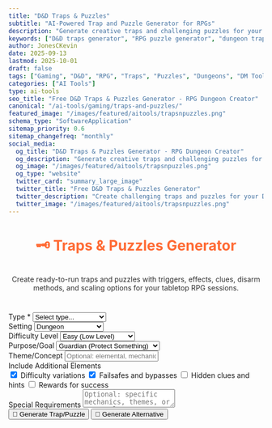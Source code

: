 ```yaml
---
title: "D&D Traps & Puzzles"
subtitle: "AI-Powered Trap and Puzzle Generator for RPGs"
description: "Generate creative traps and challenging puzzles for your D&D dungeons and RPG campaigns. Create engaging obstacles with solutions, mechanics, and difficulty scaling."
keywords: ["D&D traps generator", "RPG puzzle generator", "dungeon traps", "DnD puzzles", "trap creator", "puzzle maker", "RPG obstacles", "dungeon mechanics", "DM tools", "tabletop RPG"]
author: JonesCKevin
date: 2025-09-13
lastmod: 2025-10-01
draft: false
tags: ["Gaming", "D&D", "RPG", "Traps", "Puzzles", "Dungeons", "DM Tools", "AI", "Tools"]
categories: ["AI Tools"]
type: ai-tools
seo_title: "Free D&D Traps & Puzzles Generator - RPG Dungeon Creator"
canonical: "/ai-tools/gaming/traps-and-puzzles/"
featured_image: "/images/featured/aitools/trapsnpuzzles.png"
schema_type: "SoftwareApplication"
sitemap_priority: 0.6
sitemap_changefreq: "monthly"
social_media:
  og_title: "D&D Traps & Puzzles Generator - RPG Dungeon Creator"
  og_description: "Generate creative traps and challenging puzzles for D&D dungeons. Create engaging obstacles for your RPG campaigns."
  og_image: "/images/featured/aitools/trapsnpuzzles.png"
  og_type: "website"
  twitter_card: "summary_large_image"
  twitter_title: "Free D&D Traps & Puzzles Generator"
  twitter_description: "Create challenging traps and puzzles for your D&D dungeons with AI. Perfect for DMs and campaign creators."
  twitter_image: "/images/featured/aitools/trapsnpuzzles.png"
---
```


<link rel="stylesheet" href="traps-and-puzzles.css">


<h1 style="text-align:center;margin-bottom:30px;color:#ff6b35;">🗝️ Traps & Puzzles Generator</h1>
<p style="text-align:center;margin-bottom:40px;opacity:.9;">Create ready-to-run traps and puzzles with triggers, effects, clues, disarm methods, and scaling options for your tabletop RPG sessions.</p>

<form id="trapPuzzleForm">
<div class="form-group">
<label for="generationType">Type *</label>
<select id="generationType" required>
<option value="">Select type...</option>
<option value="trap">Trap</option>
<option value="puzzle">Puzzle</option>
<option value="both">Both (Trap + Puzzle)</option>
</select>
</div>

<div class="form-group">
<label for="setting">Setting</label>
<select id="setting">
<option value="dungeon">Dungeon</option>
<option value="ancient-ruins">Ancient Ruins</option>
<option value="wizard-tower">Wizard's Tower</option>
<option value="noble-estate">Noble Estate</option>
<option value="temple">Temple/Shrine</option>
<option value="thieves-guild">Thieves' Guild</option>
<option value="forest">Forest</option>
<option value="cave">Cave System</option>
<option value="urban">Urban Environment</option>
<option value="ship">Ship/Vehicle</option>
<option value="extraplanar">Extraplanar</option>
<option value="modern">Modern</option>
</select>
</div>

<div class="form-group">
<label for="difficulty">Difficulty Level</label>
<select id="difficulty">
<option value="easy">Easy (Low Level)</option>
<option value="moderate">Moderate (Mid Level)</option>
<option value="hard">Hard (High Level)</option>
<option value="deadly">Deadly (Epic Level)</option>
</select>
</div>

<div class="form-group">
<label for="purpose">Purpose/Goal</label>
<select id="purpose">
<option value="guardian">Guardian (Protect Something)</option>
<option value="deterrent">Deterrent (Discourage Entry)</option>
<option value="test">Test (Prove Worthiness)</option>
<option value="alarm">Alarm (Alert Others)</option>
<option value="delay">Delay (Slow Progress)</option>
<option value="capture">Capture (Restrain Intruders)</option>
<option value="information">Information (Convey Message)</option>
<option value="entertainment">Entertainment (For Fun)</option>
</select>
</div>

<div class="form-group">
<label for="theme">Theme/Concept</label>
<input type="text" id="theme" placeholder="Optional: elemental, mechanical, magical, riddles, etc.">
</div>

<div class="form-group">
<label for="includeOptions">Include Additional Elements</label>
<div class="checkbox-group">
<label class="checkbox-inline">
<input type="checkbox" id="includeVariations" checked>
Difficulty variations
</label>
<label class="checkbox-inline">
<input type="checkbox" id="includeFailsafes" checked>
Failsafes and bypasses
</label>
<label class="checkbox-inline">
<input type="checkbox" id="includeClues">
Hidden clues and hints
</label>
<label class="checkbox-inline">
<input type="checkbox" id="includeRewards">
Rewards for success
</label>
</div>
</div>

<div class="form-group">
<label for="specialRequests">Special Requirements</label>
<textarea id="specialRequests" placeholder="Optional: specific mechanics, themes, or story elements..."></textarea>
</div>

<div class="action-buttons">
<button type="button" onclick="generateTrapPuzzle()" class="generate-btn">
🎲 Generate Trap/Puzzle
</button>
<button type="button" onclick="generateVariation()" class="variation-btn">
🔄 Generate Alternative
</button>

</div>
</form>

<div id="loadingDiv" class="loading-message" style="display:none;">
<div class="spinner"></div>
<p>Creating your trap/puzzle...</p>
</div>

<div id="errorDiv" class="error-message" style="display:none;"></div>

<div id="resultDiv" class="result-section" style="display:none;">
<div class="result-header">
<h2>Generated Trap/Puzzle</h2>
<div class="action-buttons">
<button onclick="copyResult(event)" class="copy-btn">📋 Copy</button>
<button onclick="downloadResult('markdown', event)" class="download-btn">� MD</button>
<button onclick="downloadResult('html', event)" class="download-btn">🌐 HTML</button>
</div>
</div>
<div id="resultContent" class="result-content"></div>
</div>


<script src="traps-and-puzzles.js"></script>





